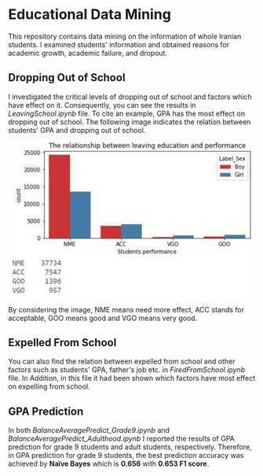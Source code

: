 # Educational Data Mining
This repository contains data mining on the information of whole Iranian students.
I examined students' information and obtained reasons for academic growth, academic failure, and dropout.

## Dropping Out of School
I investigated the critical levels of dropping out of school and factors which have effect on it. Consequently, you can see the results in *LeavingSchool.ipynb* file. To cite an example, GPA has the most effect on dropping out of school. The following image indicates the relation between students' GPA and dropping out of school.

![relation between fathers job and dropping out of school](https://github.com/Zarharan/Educational-Data-Mining/blob/main/Files/GPA.JPG)

By considering the image, NME means need more effect, ACC stands for acceptable, GOO means good and VGO means very good.

## Expelled From School
You can also find the relation between expelled from school and other factors such as students' GPA, father's job etc. in *FiredFromSchool.ipynb* file. In Addition, in this file it had been shown which factors have most effect on expelling from school.

## GPA Prediction
In both *BalanceAveragePredict_Grade9.ipynb* and *BalanceAveragePredict_Adulthood.ipynb* I reported the results of GPA prediction for grade 9 students and adult students, respectively. Therefore, in GPA prediction for grade 9 students, the best prediction accuracy was achieved by **Naïve Bayes** which is **0.656** with **0.653 F1 score**.
